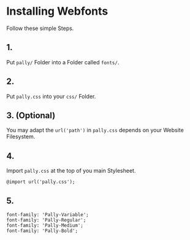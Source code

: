 # Installing Webfonts
Follow these simple Steps.

## 1.
Put `pally/` Folder into a Folder called `fonts/`.

## 2.
Put `pally.css` into your `css/` Folder.

## 3. (Optional)
You may adapt the `url('path')` in `pally.css` depends on your Website Filesystem.

## 4.
Import `pally.css` at the top of you main Stylesheet.

```
@import url('pally.css');
```

## 5.


```
font-family: 'Pally-Variable';
font-family: 'Pally-Regular';
font-family: 'Pally-Medium';
font-family: 'Pally-Bold';
```

